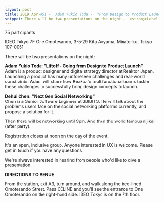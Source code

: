 ```yaml
---
layout: post
title: 2019 Apr-#51 -  Adam Yukio Toda -  "From Design to Product Launch" / Dehui Chen -  "Next Gen Social Networking"
snippet: There will be two presentations on the night -  <strong>Lehel Babos</strong><br> <strong>UI -
---
```

75 participants

IDEO Tokyo 7F One Omotesando, 3-5-29 Kita Aoyama, Minato-ku, Tokyo 107-0061

There will be two presentations on the night:

<strong>Adam Yukio Toda: "Liftoff - Going from Design to Product Launch"</strong><br>
Adam is a product designer and digital strategy director at Reaktor Japan.<br>
Launching a product has many unforeseen challenges and real-world constraints.  Adam will share how Reaktor’s multifunctional teams tackle these challenges to successfully bring design concepts to launch.

<strong>Dehui Chen: "Next Gen Social Networking"</strong><br>
Chen is a Senior Software Engineer at SBIBITS. He will talk about the problems users face on the social networking platforms currently, and propose a solution for it.

Then there will be networking until 9pm. And then the world famous nijikai (after party).

Registration closes at noon on the day of the event.

It's an open, inclusive group. Anyone interested in UX is welcome. Please get in touch if you have any questions.

We're always interested in hearing from people who'd like to give a presentation.

<strong>DIRECTIONS TO VENUE</strong>

From the station, exit A3, turn around, and walk along the tree-lined Omotesando Street. Pass CÉLINE and you’ll see the entrance to One Omotesando on the right-hand side. IDEO Tokyo is on the 7th floor.

